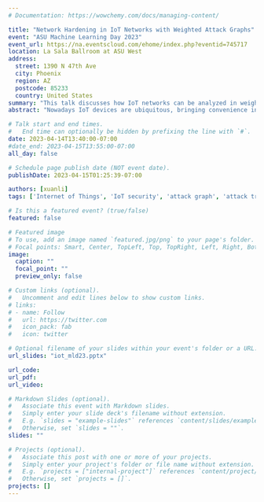 ```yaml
---
# Documentation: https://wowchemy.com/docs/managing-content/

title: "Network Hardening in IoT Networks with Weighted Attack Graphs"
event: "ASU Machine Learning Day 2023"
event_url: https://na.eventscloud.com/ehome/index.php?eventid=745717
location: La Sala Ballroom at ASU West
address: 
  street: 1390 N 47th Ave
  city: Phoenix
  region: AZ
  postcode: 85233
  country: United States
summary: "This talk discusses how IoT networks can be analyzed in weighted attack graphs and how an effective hardening plan can be devised using attack graphs and attack traces."
abstract: "Nowadays IoT devices are ubiquitous, bringing convenience in our lives. However, security and privacy issues due to vulnerabilities in the devices remain a major concern. This talk presents a systematic way of analyzing vulnerabilities in an IoT network using attack graph, and how an effective defense strategy can be found using limited budgets."

# Talk start and end times.
#   End time can optionally be hidden by prefixing the line with `#`.
date: 2023-04-14T13:40:00-07:00
#date_end: 2023-04-15T13:55:00-07:00
all_day: false

# Schedule page publish date (NOT event date).
publishDate: 2023-04-15T01:25:39-07:00

authors: [xuanli]
tags: ['Internet of Things', 'IoT security', 'attack graph', 'attack trace']

# Is this a featured event? (true/false)
featured: false

# Featured image
# To use, add an image named `featured.jpg/png` to your page's folder. 
# Focal points: Smart, Center, TopLeft, Top, TopRight, Left, Right, BottomLeft, Bottom, BottomRight.
image:
  caption: ""
  focal_point: ""
  preview_only: false

# Custom links (optional).
#   Uncomment and edit lines below to show custom links.
# links:
# - name: Follow
#   url: https://twitter.com
#   icon_pack: fab
#   icon: twitter

# Optional filename of your slides within your event's folder or a URL.
url_slides: "iot_mld23.pptx"

url_code:
url_pdf:
url_video:

# Markdown Slides (optional).
#   Associate this event with Markdown slides.
#   Simply enter your slide deck's filename without extension.
#   E.g. `slides = "example-slides"` references `content/slides/example-slides.md`.
#   Otherwise, set `slides = ""`.
slides: ""

# Projects (optional).
#   Associate this post with one or more of your projects.
#   Simply enter your project's folder or file name without extension.
#   E.g. `projects = ["internal-project"]` references `content/project/deep-learning/index.md`.
#   Otherwise, set `projects = []`.
projects: []
---
```

